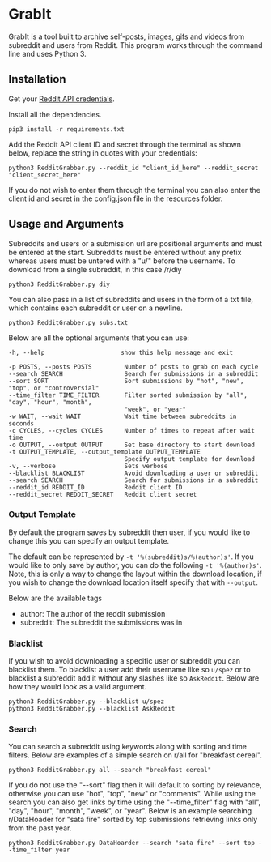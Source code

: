 # GrabIt

GrabIt is a tool built to archive self-posts, images, gifs and videos from subreddit and users from Reddit. This program works through the command line and uses Python 3.

## Installation

Get your [Reddit API credentials](https://www.reddit.com/prefs/apps/).

Install all the dependencies.

    pip3 install -r requirements.txt

Add the Reddit API client ID and secret through the terminal as shown below, replace the string in quotes with your credentials:

    python3 RedditGrabber.py --reddit_id "client_id_here" --reddit_secret "client_secret_here"

If you do not wish to enter them through the terminal you can also enter the client id and secret in the config.json file in the resources folder.

## Usage and Arguments
Subreddits and users or a submission url are positional arguments and must be entered at the start. Subreddits must be entered without any prefix whereas users must be untered with a "u/" before the username.
To download from a single subreddit, in this case /r/diy

    python3 RedditGrabber.py diy

You can also pass in a list of subreddits and users in the form of a txt file, which contains each subreddit or user on a newline.

    python3 RedditGrabber.py subs.txt

Below are all the optional arguments that you can use:

    -h, --help                     show this help message and exit

    -p POSTS, --posts POSTS         Number of posts to grab on each cycle
    --search SEARCH                 Search for submissions in a subreddit
    --sort SORT                     Sort submissions by "hot", "new", "top", or "controversial"
    --time_filter TIME_FILTER       Filter sorted submission by "all", "day", "hour", "month", 
                                    "week", or "year"
    -w WAIT, --wait WAIT            Wait time between subreddits in seconds
    -c CYCLES, --cycles CYCLES      Number of times to repeat after wait time
    -o OUTPUT, --output OUTPUT      Set base directory to start download
    -t OUTPUT_TEMPLATE, --output_template OUTPUT_TEMPLATE
                                    Specify output template for download
    -v, --verbose                   Sets verbose
    --blacklist BLACKLIST           Avoid downloading a user or subreddit
    --search SEARCH                 Search for submissions in a subreddit
    --reddit_id REDDIT_ID           Reddit client ID
    --reddit_secret REDDIT_SECRET   Reddit client secret

### Output Template
By default the program saves by subreddit then user, if you would like to change this you can specify an output template.

The default can be represented by `-t '%(subreddit)s/%(author)s'`. If you would like to only save by author, you can do the following `-t '%(author)s'`. Note, this is only a way to change the layout within the download location, if you wish to change the download location itself specify that with `--output`.

Below are the available tags

* author: The author of the reddit submission
* subreddit: The subreddit the submissions was in

### Blacklist
If you wish to avoid downloading a specific user or subreddit you can blacklist them. To blacklist a user add their username like so `u/spez` or to blacklist a subreddit add it without any slashes like so `AskReddit`. Below are how they would look as a valid argument.

    python3 RedditGrabber.py --blacklist u/spez
    python3 RedditGrabber.py --blacklist AskReddit

### Search
You can search a subreddit using keywords along with sorting and time filters. Below are examples of a simple search on r/all for "breakfast cereal".

    python3 RedditGrabber.py all --search "breakfast cereal"

If you do not use the "--sort" flag then it will default to sorting by relevance, otherwise you can use "hot", "top", "new" or "comments". While using the search you can also get links by time using the "--time_filter" flag with "all", "day", "hour", "month", "week", or "year". Below is an example searching r/DataHoader for "sata fire" sorted by top submissions retrieving links only from the past year.

    python3 RedditGrabber.py DataHoarder --search "sata fire" --sort top --time_filter year
